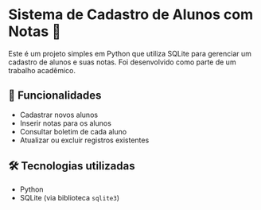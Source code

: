 # Sistema de Cadastro de Alunos com Notas 📝

Este é um projeto simples em Python que utiliza SQLite para gerenciar um cadastro de alunos e suas notas. Foi desenvolvido como parte de um trabalho acadêmico.

## 📌 Funcionalidades

- Cadastrar novos alunos
- Inserir notas para os alunos
- Consultar boletim de cada aluno
- Atualizar ou excluir registros existentes

## 🛠 Tecnologias utilizadas

- Python
- SQLite (via biblioteca `sqlite3`)
